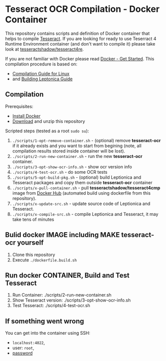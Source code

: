 # Tesseract OCR Compilation - Docker Container

This repository contains scripts and definition of Docker container that helps to compile [Tesseract](https://github.com/tesseract-ocr/tesseract).
If you are looking for ready to use Teserract 4 Runtime Environment container (and don't want to compile it) please take look at [tesseractshadow/tesseract4re](https://hub.docker.com/r/tesseractshadow/tesseract4re/).

If you are not familiar with Docker please read [Docker - Get Started](https://docs.docker.com/get-started/).
This compilation procedure is based on:
* [Compilation Guide for Linux](https://github.com/tesseract-ocr/tesseract/wiki/Compiling#linux)
* and [Building Leptonica Guide](http://www.leptonica.org/source/README.html)

## Compilation
Prerequisites:
* [Install Docker](https://docs.docker.com/engine/installation/)
* [Download](https://github.com/tesseract-shadow/tesseract-ocr-compilation/archive/master.zip) and unzip this repository

Scripted steps (tested as a root `sudo su`):
1. `./scripts/1-opt-remove-container.sh` - (optional) remove **tesseract-ocr** if it already exists and you want to start from begining (note, all compilation results stored inside container will be lost).
2. `./scripts/2-run-new-container.sh` - run the new **tesseract-ocr** container.
3. `./scripts/3-opt-show-ocr-info.sh` - show ocr version info
4. `./scripts/4-test-ocr.sh` - do some OCR tests
5. `./scripts/5-opt-build-pkg.sh` - (optional) build Leptionica and Tesseract packages and copy them outside **tesseract-ocr** container
6. `./scripts/x-pull-container.sh` - pull **tesseractshadow/tesseract4cmp** image from [Docker Hub](https://hub.docker.com/r/tesseractshadow/tesseract4cmp/) (automated build using dockerfile from this repository).
7. `./scripts/x-update-src.sh` - update source code of Leptionica and Tesseract.
8. `./scripts/x-compile-src.sh` - compile Leptionica and Tesseract, it may take tens of minutes


## Bulid docker IMAGE including MAKE tesseract-ocr yourself

1. Clone this repository
2. Execute `./dockerfile.build.sh`

## Run docker CONTAINER, Build and Test Tesseract
1. Run Container: ./scripts/2-run-new-container.sh
2. Show Tesseract version: ./scripts/3-opt-show-ocr-info.sh
3. Test Tesseract: ./scripts/4-test-ocr.sh

## If something went wrong
You can get into the container using SSH:
- `localhost:4022`,
- user: `root`,
- [password](https://github.com/tesseract-shadow/tesseract-ocr-compilation/blob/fb93548e4ec756bda3dbc0237f58c23053441953/Dockerfile#L41)

